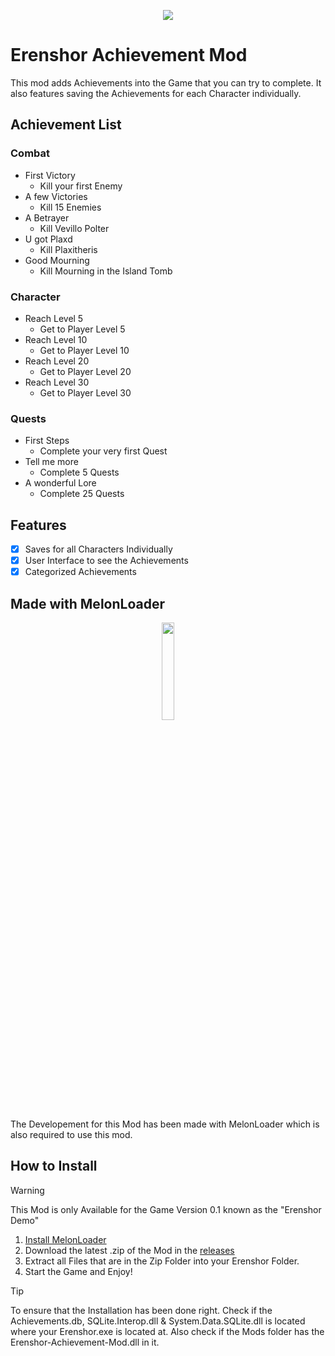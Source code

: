 <p align="center">
  <img src="https://shared.akamai.steamstatic.com/store_item_assets/steam/apps/2382520/header.jpg?t=1719971377" />
</p>

# Erenshor Achievement Mod
This mod adds Achievements into the Game that you can try to complete. It also features saving the Achievements for each Character individually.

## Achievement List
### Combat
* First Victory
  * Kill your first Enemy
* A few Victories
  * Kill 15 Enemies
* A Betrayer
  * Kill Vevillo Polter
* U got Plaxd
  * Kill Plaxitheris
* Good Mourning
  * Kill Mourning in the Island Tomb
  
### Character
* Reach Level 5
  * Get to Player Level 5
* Reach Level 10
  * Get to Player Level 10
* Reach Level 20
  * Get to Player Level 20
* Reach Level 30
  * Get to Player Level 30
  
### Quests
* First Steps
  * Complete your very first Quest
* Tell me more
  * Complete 5 Quests
* A wonderful Lore
  * Complete 25 Quests

## Features
- [x] Saves for all Characters Individually
- [x] User Interface to see the Achievements
- [x] Categorized Achievements 

## Made with MelonLoader
<p align="center">
  <img src="https://melonwiki.xyz/_media/logo.svg" height="20%" width="20%" />
</p>
The Developement for this Mod has been made with MelonLoader which is also required to use this mod.

## How to Install
> [!WARNING]
> This Mod is only Available for the Game Version 0.1 known as the "Erenshor Demo"
1. [Install MelonLoader](https://melonwiki.xyz/#/?id=automated-installation) 
2. Download the latest .zip of the Mod in the [releases](https://github.com/Lenzork/Erenshor-Achievement-Mod/releases)
3. Extract all Files that are in the Zip Folder into your Erenshor Folder.
4. Start the Game and Enjoy!

> [!TIP]
> To ensure that the Installation has been done right. Check if the Achievements.db, SQLite.Interop.dll & System.Data.SQLite.dll is located where your Erenshor.exe is located at.
> Also check if the Mods folder has the Erenshor-Achievement-Mod.dll in it.
